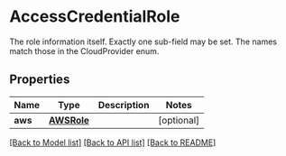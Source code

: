 # AccessCredentialRole

The role information itself. Exactly one sub-field may be set. The names match those in the CloudProvider enum.

## Properties

| Name    | Type                      | Description | Notes      |
| ------- | ------------------------- | ----------- | ---------- |
| **aws** | [**AWSRole**](AWSRole.md) |             | [optional] |

[[Back to Model list]](../README.md#documentation-for-models) [[Back to API list]](../README.md#documentation-for-api-endpoints) [[Back to README]](../README.md)
